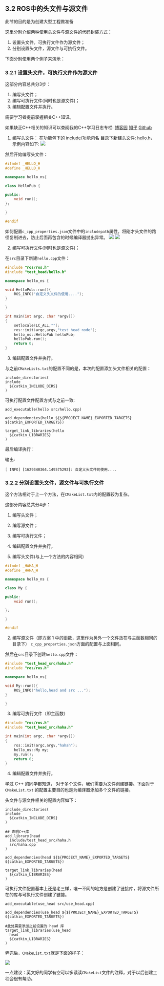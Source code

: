 ## 3.2 ROS中的头文件与源文件

此节的目的是为创建大型工程做准备

这里分别介绍两种使用头文件与源文件的代码封装方式：

1. 设置头文件，可执行文件作为源文件；
2. 分别设置头文件，源文件与可执行文件。

下面分别使用两个例子来演示：

### 3.2.1 设置头文件，可执行文件作为源文件

这部分内容总共分3步：
1. 编写头文件；
2. 编写可执行文件(同时也是源文件)；
3. 编辑配置文件并执行。

需要学习者提前掌握相关C++知识。

如果缺乏C++相关的知识可以查阅我的C++学习日志专栏:
[博客园](https://www.cnblogs.com/Alexbeast-CN/category/2015942.html)
[知乎](https://www.zhihu.com/column/c_1393941805063299072)
[Github](https:github.com/Alexbeast-CN/Notes2Cpp)


1. 编写头文件：
在功能包下的 include/功能包名 目录下新建头文件: hello.h，示例内容如下:
![ ](./pics/2.png)

然后开始编写头文件：

```cpp
#ifndef _HELLO_H
#define _HELLO_H

namespace hello_ns{

class HelloPub {

public:
    void run();
};

}

#endif
```

如何配置`c_cpp_properties.json`文件中的`includepath`属性，将刚才头文件的路径复制进去，防止后面再包含的时候编译器抛出异常。
![ ](./pics/3.png)
![ ](./pics/4.png)


2. 编写可执行文件(同时也是源文件)；

在`src`目录下新建`hello.cpp`文件：

```cpp
#include "ros/ros.h"
#include "test_head/hello.h"

namespace hello_ns {

void HelloPub::run(){
    ROS_INFO("自定义头文件的使用....");
}

}

int main(int argc, char *argv[])
{
    setlocale(LC_ALL,"");
    ros::init(argc,argv,"test_head_node");
    hello_ns::HelloPub helloPub;
    helloPub.run();
    return 0;
}
```
3. 编辑配置文件并执行。

与之前`CMakeLists.txt`的配置不同的是，本次的配置添加头文件相关的配置：

```
include_directories(
include
  ${catkin_INCLUDE_DIRS}
)
```

可执行配置文件配置方式与之前一致:

```
add_executable(hello src/hello.cpp)

add_dependencies(hello ${${PROJECT_NAME}_EXPORTED_TARGETS} ${catkin_EXPORTED_TARGETS})

target_link_libraries(hello
  ${catkin_LIBRARIES}
)
```

最后编译执行：

输出: 
```
[ INFO] [1629340364.149575292]: 自定义头文件的使用....
```

### 3.2.2 分别设置头文件，源文件与可执行文件

这个方法相对于上一个方法，在`CMakeList.txt`内的配置较为复杂。

这部分内容总共分4步：

1. 编写头文件；
2. 编写源文件；
3. 编写可执行文件；
4. 编辑配置文件并执行。

1. 编写头文件(与上一个方法的内容相同)

```cpp
#ifndef _HAHA_H
#define _HAHA_H

namespace hello_ns {

class My {

public:
    void run();

};

}

#endif
```

2. 编写源文件（即方案 1 中的函数，这里作为另外一个文件放在与主函数相同的目录下）
`c_cpp_properties.json`方面的配置与上面相同。

然后在`src`目录下创建`hello.cpp`文件：

```cpp
#include "test_head_src/haha.h"
#include "ros/ros.h"

namespace hello_ns{

void My::run(){
    ROS_INFO("hello,head and src ...");
}

}
```

3. 编写可执行文件（即主函数）

```cpp
#include "ros/ros.h"
#include "test_head_src/haha.h"

int main(int argc, char *argv[])
{
    ros::init(argc,argv,"hahah");
    hello_ns::My my;
    my.run();
    return 0;
}
```

4. 编辑配置文件并执行。

学过 C++ 的同学都知道， 对于多个文件，我们需要为文件创建链接。下面对于 `CMakeList.txt` 的配置主要目的也是为编译器添加多个文件的链接。

头文件与源文件相关的配置内容如下：

```
include_directories(
include
  ${catkin_INCLUDE_DIRS}
)

## 声明C++库
add_library(head
  include/test_head_src/haha.h
  src/haha.cpp
)

add_dependencies(head ${${PROJECT_NAME}_EXPORTED_TARGETS} ${catkin_EXPORTED_TARGETS})

target_link_libraries(head
  ${catkin_LIBRARIES}
)
```


可执行文件配置基本上还是老三样，唯一不同的地方是创建了链接库，将源文件所在的库与可执行文件创建了链接。

```
add_executable(use_head src/use_head.cpp)

add_dependencies(use_head ${${PROJECT_NAME}_EXPORTED_TARGETS} ${catkin_EXPORTED_TARGETS})

#此处需要添加之前设置的 head 库
target_link_libraries(use_head
  head
  ${catkin_LIBRARIES}
)
```

弄完后，`CMakeList.txt`就是下面的样子：

![ ](pics/5.png)

一点建议：英文好的同学有空可以多读读`CMakeList`文件的注释，对于以后创建工程会很有帮助。